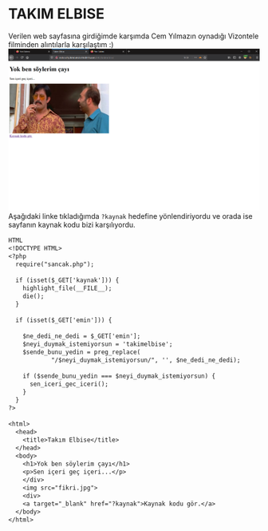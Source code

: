 # TAKIM ELBISE
Verilen web sayfasına girdiğimde karşımda Cem Yılmazın oynadığı Vizontele filminden alıntılarla karşılaştım :)
![](1.png)
Aşağıdaki linke tıkladığımda `?kaynak` hedefine yönlendiriyordu ve orada ise sayfanın kaynak kodu bizi karşılıyordu.
```
HTML
<!DOCTYPE HTML>
<?php
  require("sancak.php");

  if (isset($_GET['kaynak'])) {
    highlight_file(__FILE__);
    die();
  }

  if (isset($_GET['emin'])) {

    $ne_dedi_ne_dedi = $_GET['emin'];
    $neyi_duymak_istemiyorsun = 'takimelbise';
    $sende_bunu_yedin = preg_replace(
            "/$neyi_duymak_istemiyorsun/", '', $ne_dedi_ne_dedi);

    if ($sende_bunu_yedin === $neyi_duymak_istemiyorsun) {
      sen_iceri_gec_iceri();
    }
  }
?>

<html>
  <head>
    <title>Takım Elbise</title>
  </head>
  <body>
    <h1>Yok ben söylerim çayı</h1>
    <p>Sen içeri geç içeri...</p>
    </div>
    <img src="fikri.jpg">
    <div>
    <a target="_blank" href="?kaynak">Kaynak kodu gör.</a>
  </body>
</html>

```